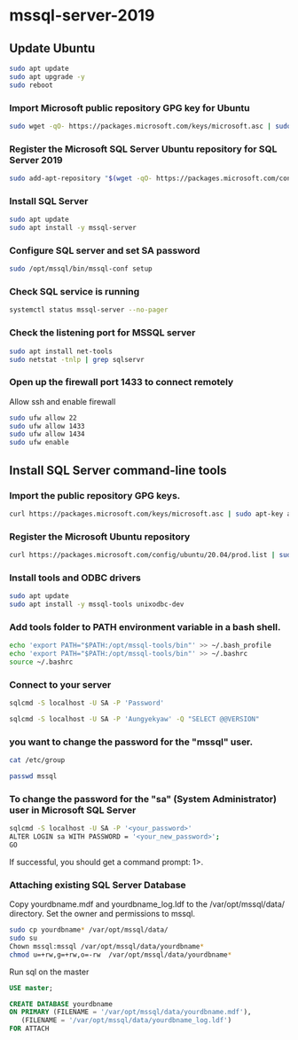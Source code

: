 # mssql-server-2019


## Update Ubuntu

```bash
sudo apt update
sudo apt upgrade -y
sudo reboot
```
###  Import Microsoft public repository GPG key for Ubuntu
```bash
sudo wget -qO- https://packages.microsoft.com/keys/microsoft.asc | sudo apt-key add -
```
### Register the Microsoft SQL Server Ubuntu repository for SQL Server 2019
```bash
sudo add-apt-repository "$(wget -qO- https://packages.microsoft.com/config/ubuntu/20.04/mssql-server-2019.list)"
```
### Install SQL Server
```bash
sudo apt update
sudo apt install -y mssql-server
```
### Configure SQL server and set SA password
```bash
sudo /opt/mssql/bin/mssql-conf setup
```
### Check SQL service is running
```bash
systemctl status mssql-server --no-pager
```
### Check the listening port for MSSQL server
```bash
sudo apt install net-tools
sudo netstat -tnlp | grep sqlservr
```
### Open up the firewall port 1433 to connect remotely
Allow ssh and enable firewall
```bash
sudo ufw allow 22
sudo ufw allow 1433
sudo ufw allow 1434
sudo ufw enable
```
## Install SQL Server command-line tools
### Import the public repository GPG keys.
```bash
curl https://packages.microsoft.com/keys/microsoft.asc | sudo apt-key add -
```
### Register the Microsoft Ubuntu repository
```bash
curl https://packages.microsoft.com/config/ubuntu/20.04/prod.list | sudo tee /etc/apt/sources.list.d/msprod.list
```
### Install tools and ODBC drivers
```bash
sudo apt update 
sudo apt install -y mssql-tools unixodbc-dev
```

### Add tools folder to PATH environment variable in a bash shell.
```bash
echo 'export PATH="$PATH:/opt/mssql-tools/bin"' >> ~/.bash_profile
echo 'export PATH="$PATH:/opt/mssql-tools/bin"' >> ~/.bashrc
source ~/.bashrc
```
### Connect to your server
```bash
sqlcmd -S localhost -U SA -P 'Password'
```
```bash
sqlcmd -S localhost -U SA -P 'Aungyekyaw' -Q "SELECT @@VERSION"
```
### you want to change the password for the "mssql" user.
```bash
cat /etc/group
```
```bash
passwd mssql
```
### To change the password for the "sa" (System Administrator) user in Microsoft SQL Server
```bash
sqlcmd -S localhost -U SA -P '<your_password>'
ALTER LOGIN sa WITH PASSWORD = '<your_new_password>';
GO
```

If successful, you should get a command prompt: 1>.

### Attaching existing SQL Server Database
Copy yourdbname.mdf and yourdbname_log.ldf to the /var/opt/mssql/data/ directory. Set the owner and permissions to mssql.
```bash
sudo cp yourdbname* /var/opt/mssql/data/
sudo su
Chown mssql:mssql /var/opt/mssql/data/yourdbname*
chmod u=+rw,g=+rw,o=-rw  /var/opt/mssql/data/yourdbname*
```
Run sql on the master

```sql
USE master;

CREATE DATABASE yourdbname 
ON PRIMARY (FILENAME = '/var/opt/mssql/data/yourdbname.mdf'),
   (FILENAME = '/var/opt/mssql/data/yourdbname_log.ldf') 
FOR ATTACH
```
